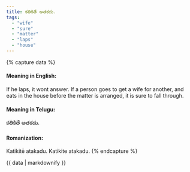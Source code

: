 ```yaml
---
title: కతికితే అతకదు.
tags:
  - "wife"
  - "sure"
  - "matter"
  - "laps"
  - "house"
---
```


{% capture data %}
#### Meaning in English:
If he laps, it wont answer.
If a person goes to get a wife for another, and eats in the house before the matter is arranged, it is sure to fall through.

#### Meaning in Telugu:
కతికితే అతకదు.

#### Romanization:
Katikitē atakadu.
Katikite atakadu.
{% endcapture %}

{{ data | markdownify }}

